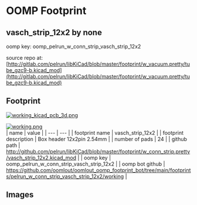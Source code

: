# OOMP Footprint  
## vasch_strip_12x2  by none  
  
oomp key: oomp_pelrun_w_conn_strip_vasch_strip_12x2  
  
source repo at: [http://gitlab.com/pelrun/libKiCad/blob/master/footprint/w_vacuum.pretty/tube_gzc9-b.kicad_mod](http://gitlab.com/pelrun/libKiCad/blob/master/footprint/w_vacuum.pretty/tube_gzc9-b.kicad_mod)  
## Footprint  
  
[![working_kicad_pcb_3d.png](working_kicad_pcb_3d_600.png)](working_kicad_pcb_3d.png)  
  
[![working.png](working_600.png)](working.png)  
| name | value | 
| --- | --- | 
| footprint name | vasch_strip_12x2 | 
| footprint description | Box header 12x2pin 2.54mm | 
| number of pads | 24 | 
| github path | http://github.com/pelrun/libKiCad/blob/master/footprint/w_conn_strip.pretty/vasch_strip_12x2.kicad_mod | 
| oomp key | oomp_pelrun_w_conn_strip_vasch_strip_12x2 | 
| oomp bot github | https://github.com/oomlout/oomlout_oomp_footprint_bot/tree/main/footprints/pelrun_w_conn_strip_vasch_strip_12x2/working | 
## Images  
